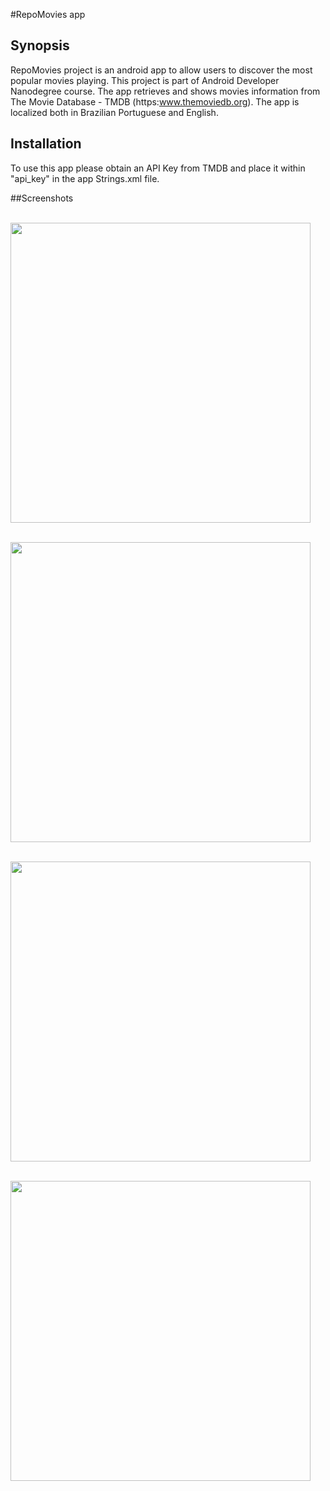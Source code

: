 #RepoMovies app

## Synopsis

RepoMovies project is an android app to allow users to discover the most popular movies playing. This project is part of Android Developer Nanodegree course. The app retrieves and shows movies information from The Movie Database - TMDB (https:www.themoviedb.org). The app is localized both in Brazilian Portuguese and English.

## Installation

To use this app please obtain an API Key from TMDB and place it within "api_key" in the app Strings.xml file.

##Screenshots

<br><img src="/screenshots/MainScreen.png" width="480">

<br><img src="/screenshots/DetailScreen.png" width="480">

<br><img src="/screenshots/ColapsedDetailScreen.png" width="480">

<br><img src="/screenshots/PreferenceScreen.png" width="480">